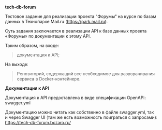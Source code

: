 **tech-db-forum**

Тестовое задание для реализации проекта "Форумы" на курсе по базам данных в Технопарке Mail.ru (https://park.mail.ru).

Суть задания заключается в реализации API к базе данных проекта «Форумы» по документации к этому API.

Таким образом, на входе:

> документация к API;

На выходе:

> Репозиторий, содержащий все необходимое для разворачивания сервиса в Docker-контейнере.

**Документация к API**

Документация к API предоставлена в виде спецификации OpenAPI: swagger.yml

Документацию можно читать как собственно в файле swagger.yml, так и через Swagger UI (там же есть возможность поиграться с запросами): https://tech-db-forum.bozaro.ru/